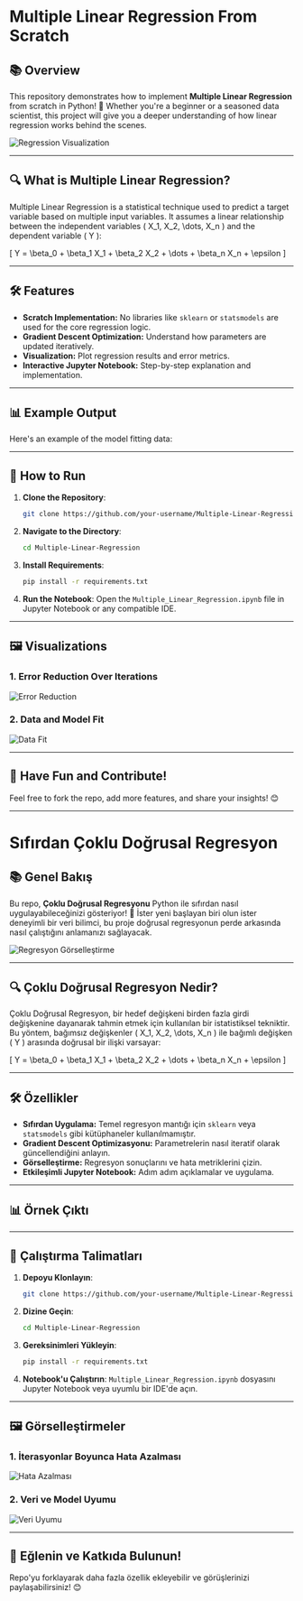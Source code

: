 # Multiple Linear Regression From Scratch

## 📚 Overview

This repository demonstrates how to implement **Multiple Linear Regression** from scratch in Python! 🚀 Whether you're a beginner or a seasoned data scientist, this project will give you a deeper understanding of how linear regression works behind the scenes.

![Regression Visualization](images/regression_visualization.png)

---

## 🔍 What is Multiple Linear Regression?

Multiple Linear Regression is a statistical technique used to predict a target variable based on multiple input variables. It assumes a linear relationship between the independent variables \( X_1, X_2, \dots, X_n \) and the dependent variable \( Y \):

\[
Y = \beta_0 + \beta_1 X_1 + \beta_2 X_2 + \dots + \beta_n X_n + \epsilon
\]

---

## 🛠 Features

- **Scratch Implementation:** No libraries like `sklearn` or `statsmodels` are used for the core regression logic.
- **Gradient Descent Optimization:** Understand how parameters are updated iteratively.
- **Visualization:** Plot regression results and error metrics.
- **Interactive Jupyter Notebook:** Step-by-step explanation and implementation.

---

## 📊 Example Output

Here's an example of the model fitting data:

---

## 🚀 How to Run

1. **Clone the Repository**:
   ```bash
   git clone https://github.com/your-username/Multiple-Linear-Regression.git
   ```

2. **Navigate to the Directory**:
   ```bash
   cd Multiple-Linear-Regression
   ```

3. **Install Requirements**:
   ```bash
   pip install -r requirements.txt
   ```

4. **Run the Notebook**:
   Open the `Multiple_Linear_Regression.ipynb` file in Jupyter Notebook or any compatible IDE.

---

## 🖼 Visualizations

### 1. Error Reduction Over Iterations
![Error Reduction](images/error_reduction.png)

### 2. Data and Model Fit
![Data Fit](images/data_fit.png)

---

## 🎉 Have Fun and Contribute!

Feel free to fork the repo, add more features, and share your insights! 😊

---

# Sıfırdan Çoklu Doğrusal Regresyon

## 📚 Genel Bakış

Bu repo, **Çoklu Doğrusal Regresyonu** Python ile sıfırdan nasıl uygulayabileceğinizi gösteriyor! 🚀 İster yeni başlayan biri olun ister deneyimli bir veri bilimci, bu proje doğrusal regresyonun perde arkasında nasıl çalıştığını anlamanızı sağlayacak.

![Regresyon Görselleştirme](images/regression_visualization.png)

---

## 🔍 Çoklu Doğrusal Regresyon Nedir?

Çoklu Doğrusal Regresyon, bir hedef değişkeni birden fazla girdi değişkenine dayanarak tahmin etmek için kullanılan bir istatistiksel tekniktir. Bu yöntem, bağımsız değişkenler \( X_1, X_2, \dots, X_n \) ile bağımlı değişken \( Y \) arasında doğrusal bir ilişki varsayar:

\[
Y = \beta_0 + \beta_1 X_1 + \beta_2 X_2 + \dots + \beta_n X_n + \epsilon
\]

---

## 🛠 Özellikler

- **Sıfırdan Uygulama:** Temel regresyon mantığı için `sklearn` veya `statsmodels` gibi kütüphaneler kullanılmamıştır.
- **Gradient Descent Optimizasyonu:** Parametrelerin nasıl iteratif olarak güncellendiğini anlayın.
- **Görselleştirme:** Regresyon sonuçlarını ve hata metriklerini çizin.
- **Etkileşimli Jupyter Notebook:** Adım adım açıklamalar ve uygulama.

---

## 📊 Örnek Çıktı

---

## 🚀 Çalıştırma Talimatları

1. **Depoyu Klonlayın**:
   ```bash
   git clone https://github.com/your-username/Multiple-Linear-Regression.git
   ```

2. **Dizine Geçin**:
   ```bash
   cd Multiple-Linear-Regression
   ```

3. **Gereksinimleri Yükleyin**:
   ```bash
   pip install -r requirements.txt
   ```

4. **Notebook'u Çalıştırın**:
   `Multiple_Linear_Regression.ipynb` dosyasını Jupyter Notebook veya uyumlu bir IDE'de açın.

---

## 🖼 Görselleştirmeler

### 1. İterasyonlar Boyunca Hata Azalması
![Hata Azalması](images/error_reduction.png)

### 2. Veri ve Model Uyumu
![Veri Uyumu](images/data_fit.png)

---

## 🎉 Eğlenin ve Katkıda Bulunun!

Repo'yu forklayarak daha fazla özellik ekleyebilir ve görüşlerinizi paylaşabilirsiniz! 😊

